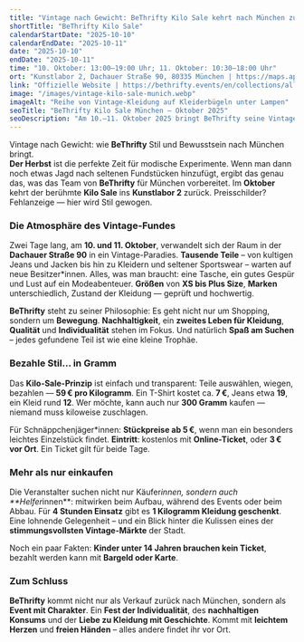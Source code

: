 ```yaml
---
title: "Vintage nach Gewicht: BeThrifty Kilo Sale kehrt nach München zurück"
shortTitle: "BeThrifty Kilo Sale"
calendarStartDate: "2025-10-10"
calendarEndDate: "2025-10-11"
date: "2025-10-10"
endDate: "2025-10-11"
time: "10. Oktober: 13:00–19:00 Uhr; 11. Oktober: 10:30–18:00 Uhr"
ort: "Kunstlabor 2, Dachauer Straße 90, 80335 München | https://maps.app.goo.gl/z9566SXUmyBVLKdX6"
link: "Offizielle Website | https://bethrifty.events/en/collections/alle-events/products/munchen-10-11-oktober-vintage-preloved-sale"
image: "/images/vintage-kilo-sale-munich.webp"
imageAlt: "Reihe von Vintage-Kleidung auf Kleiderbügeln unter Lampen"
seoTitle: "BeThrifty Kilo Sale München — Oktober 2025"
seoDescription: "Am 10.–11. Oktober 2025 bringt BeThrifty seine Vintage-Kilo-Sale-Aktion zurück ins Kunstlabor 2. Kleidung wiegen und für 59 €/kg kaufen."
---
```


Vintage nach Gewicht: wie **BeThrifty** Stil und Bewusstsein nach München bringt.  
**Der Herbst** ist die perfekte Zeit für modische Experimente. Wenn man dann noch etwas Jagd nach seltenen Fundstücken hinzufügt, ergibt das genau das, was das Team von **BeThrifty** für München vorbereitet. Im **Oktober** kehrt der berühmte **Kilo Sale** ins **Kunstlabor 2** zurück. Preisschilder? Fehlanzeige — hier wird Stil gewogen.

### Die Atmosphäre des Vintage-Fundes

Zwei Tage lang, am **10. und 11. Oktober**, verwandelt sich der Raum in der **Dachauer Straße 90** in ein Vintage-Paradies. **Tausende Teile** – von kultigen Jeans und Jacken bis hin zu Kleidern und seltener Sportswear – warten auf neue Besitzer*innen. Alles, was man braucht: eine Tasche, ein gutes Gespür und Lust auf ein Modeabenteuer. **Größen** von **XS bis Plus Size**, **Marken** unterschiedlich, Zustand der Kleidung — geprüft und hochwertig.

**BeThrifty** steht zu seiner Philosophie: Es geht nicht nur um Shopping, sondern um **Bewegung**. **Nachhaltigkeit**, ein **zweites Leben für Kleidung**, **Qualität** und **Individualität** stehen im Fokus. Und natürlich **Spaß am Suchen** – jedes gefundene Teil ist wie eine kleine Trophäe.

### Bezahle Stil… in Gramm

Das **Kilo-Sale-Prinzip** ist einfach und transparent: Teile auswählen, wiegen, bezahlen — **59 € pro Kilogramm**. Ein T-Shirt kostet ca. **7 €**, Jeans etwa **19**, ein Kleid rund **12**. Wer möchte, kann auch nur **300 Gramm** kaufen — niemand muss kiloweise zuschlagen.

Für Schnäppchenjäger*innen: **Stückpreise ab 5 €**, wenn man ein besonders leichtes Einzelstück findet. **Eintritt**: kostenlos mit **Online-Ticket**, oder **3 € vor Ort**. Ein Ticket gilt für beide Tage.

### Mehr als nur einkaufen

Die Veranstalter suchen nicht nur Käufer*innen, sondern auch **Helfer*innen**: mitwirken beim Aufbau, während des Events oder beim Abbau. Für **4 Stunden Einsatz** gibt es **1 Kilogramm Kleidung geschenkt**. Eine lohnende Gelegenheit – und ein Blick hinter die Kulissen eines der **stimmungsvollsten Vintage-Märkte** der Stadt.

Noch ein paar Fakten: **Kinder unter 14 Jahren brauchen kein Ticket**, bezahlt werden kann mit **Bargeld oder Karte**.

### Zum Schluss

**BeThrifty** kommt nicht nur als Verkauf zurück nach München, sondern als **Event mit Charakter**. Ein **Fest der Individualität**, des **nachhaltigen Konsums** und der **Liebe zu Kleidung mit Geschichte**. Kommt mit **leichtem Herzen** und **freien Händen** – alles andere findet ihr vor Ort.
